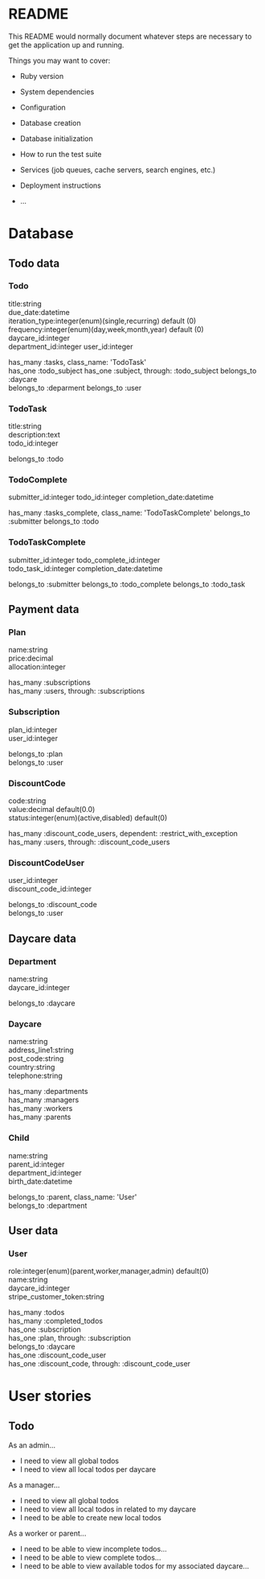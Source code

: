 # README

This README would normally document whatever steps are necessary to get the
application up and running.

Things you may want to cover:

*   Ruby version

*   System dependencies

*   Configuration

*   Database creation

*   Database initialization

*   How to run the test suite

*   Services (job queues, cache servers, search engines, etc.)

*   Deployment instructions

*   ...


# Database

## Todo data

### Todo
title:string  
due_date:datetime  
iteration_type:integer(enum)(single,recurring) default (0)  
frequency:integer(enum)(day,week,month,year) default (0)  
daycare_id:integer  
department_id:integer
user_id:integer  

has_many :tasks, class_name: 'TodoTask'  
has_one :todo_subject
has_one :subject, through: :todo_subject
belongs_to :daycare  
belongs_to :deparment
belongs_to :user  

### TodoTask
title:string  
description:text  
todo_id:integer  

belongs_to :todo  

### TodoComplete
submitter_id:integer
todo_id:integer
completion_date:datetime

has_many :tasks_complete, class_name: 'TodoTaskComplete'
belongs_to :submitter
belongs_to :todo

### TodoTaskComplete
submitter_id:integer
todo_complete_id:integer  
todo_task_id:integer
completion_date:datetime  

belongs_to :submitter
belongs_to :todo_complete
belongs_to :todo_task

## Payment data

### Plan
name:string  
price:decimal   
allocation:integer  

has_many :subscriptions  
has_many :users, through: :subscriptions  

### Subscription
plan_id:integer  
user_id:integer  

belongs_to :plan  
belongs_to :user  

### DiscountCode
code:string  
value:decimal default(0.0)  
status:integer(enum)(active,disabled) default(0)  

has_many :discount_code_users, dependent: :restrict_with_exception  
has_many :users, through: :discount_code_users  

### DiscountCodeUser
user_id:integer   
discount_code_id:integer  

belongs_to :discount_code   
belongs_to :user  

## Daycare data

### Department
name:string  
daycare_id:integer  

belongs_to :daycare  

### Daycare
name:string  
address_line1:string  
post_code:string  
country:string  
telephone:string  

has_many :departments   
has_many :managers   
has_many :workers   
has_many :parents  

### Child
name:string  
parent_id:integer  
department_id:integer   
birth_date:datetime  

belongs_to :parent, class_name: 'User'   
belongs_to :department  

## User data

### User
role:integer(enum)(parent,worker,manager,admin) default(0)   
name:string  
daycare_id:integer   
stripe_customer_token:string  

has_many :todos   
has_many :completed_todos   
has_one :subscription   
has_one :plan, through: :subscription   
belongs_to :daycare   
has_one :discount_code_user   
has_one :discount_code, through: :discount_code_user  


# User stories

## Todo

As an admin...  
- I need to view all global todos  
- I need to view all local todos per daycare  


As a manager...  
- I need to view all global todos   
- I need to view all local todos in related to my daycare  
- I need to be able to create new local todos  

As a worker or parent...  
- I need to be able to view incomplete todos...  
- I need to be able to view complete todos...  
- I need to be able to view available todos for my associated daycare...  
